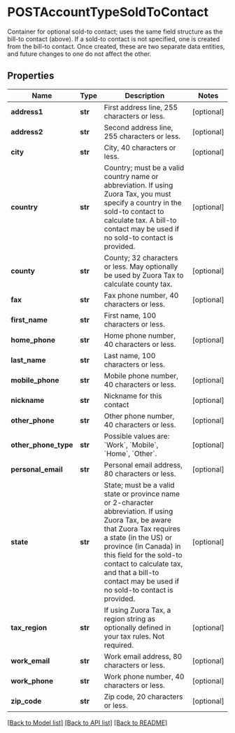 # POSTAccountTypeSoldToContact

Container for optional sold-to contact; uses the same field structure as the bill-to contact (above). If a sold-to contact is not specified, one is created from the bill-to contact. Once created, these are two separate data entities, and future changes to one do not affect the other. 
## Properties
Name | Type | Description | Notes
------------ | ------------- | ------------- | -------------
**address1** | **str** | First address line, 255 characters or less.  | [optional] 
**address2** | **str** | Second address line, 255 characters or less.  | [optional] 
**city** | **str** | City, 40 characters or less.  | [optional] 
**country** | **str** | Country; must be a valid country name or abbreviation. If using Zuora Tax, you must specify a country in the sold-to contact to calculate tax. A bill-to contact may be used if no sold-to contact is provided.  | [optional] 
**county** | **str** | County; 32 characters or less. May optionally be used by Zuora Tax to calculate county tax.  | [optional] 
**fax** | **str** | Fax phone number, 40 characters or less.  | [optional] 
**first_name** | **str** | First name, 100 characters or less.  | 
**home_phone** | **str** | Home phone number, 40 characters or less.  | [optional] 
**last_name** | **str** | Last name, 100 characters or less.  | 
**mobile_phone** | **str** | Mobile phone number, 40 characters or less.  | [optional] 
**nickname** | **str** | Nickname for this contact  | [optional] 
**other_phone** | **str** | Other phone number, 40 characters or less.  | [optional] 
**other_phone_type** | **str** | Possible values are: &#x60;Work&#x60;, &#x60;Mobile&#x60;, &#x60;Home&#x60;, &#x60;Other&#x60;.  | [optional] 
**personal_email** | **str** | Personal email address, 80 characters or less.  | [optional] 
**state** | **str** | State; must be a valid state or province name or 2-character abbreviation. If using Zuora Tax, be aware that Zuora Tax requires a state (in the US) or province (in Canada) in this field for the sold-to contact to calculate tax, and that a bill-to contact may be used if no sold-to contact is provided.  | [optional] 
**tax_region** | **str** | If using Zuora Tax, a region string as optionally defined in your tax rules. Not required.  | [optional] 
**work_email** | **str** | Work email address, 80 characters or less.  | [optional] 
**work_phone** | **str** | Work phone number, 40 characters or less.  | [optional] 
**zip_code** | **str** | Zip code, 20 characters or less.  | [optional] 

[[Back to Model list]](../README.md#documentation-for-models) [[Back to API list]](../README.md#documentation-for-api-endpoints) [[Back to README]](../README.md)


